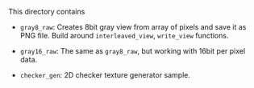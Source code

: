 This directory contains

- `gray8_raw`: Creates 8bit gray view from array of pixels and save it as PNG file. Build around `interleaved_view`, `write_view` functions.

- `gray16_raw`: The same as `gray8_raw`, but working with 16bit per pixel data.

- `checker_gen`: 2D checker texture generator sample.
